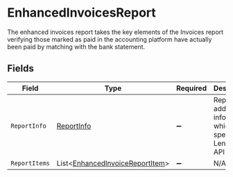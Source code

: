 # EnhancedInvoicesReport

The enhanced invoices report takes the key elements of the Invoices report verifying those marked as paid in the accounting platform have actually been paid by matching with the bank statement.


## Fields

| Field                                                                               | Type                                                                                | Required                                                                            | Description                                                                         |
| ----------------------------------------------------------------------------------- | ----------------------------------------------------------------------------------- | ----------------------------------------------------------------------------------- | ----------------------------------------------------------------------------------- |
| `ReportInfo`                                                                        | [ReportInfo](../../models/shared/ReportInfo.md)                                     | :heavy_minus_sign:                                                                  | Report additional information, which is specific to Lending API reports.            |
| `ReportItems`                                                                       | List<[EnhancedInvoiceReportItem](../../models/shared/EnhancedInvoiceReportItem.md)> | :heavy_minus_sign:                                                                  | N/A                                                                                 |